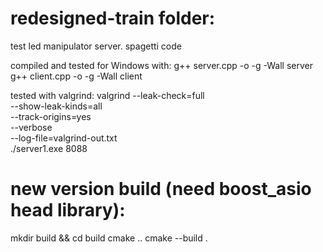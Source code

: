# redesigned-train folder:
test led manipulator server. spagetti code

compiled and tested for Windows with: 
g++ server.cpp -o -g -Wall server
g++ client.cpp -o -g -Wall client

tested with valgrind:
valgrind --leak-check=full \
         --show-leak-kinds=all \
         --track-origins=yes \
         --verbose \
         --log-file=valgrind-out.txt \
         ./server1.exe 8088

# new version build (need boost_asio head library):

mkdir build && cd build 
cmake ..
cmake --build .
